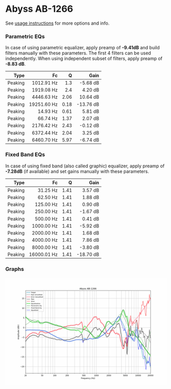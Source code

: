 # Abyss AB-1266
See [usage instructions](https://github.com/jaakkopasanen/AutoEq#usage) for more options and info.

### Parametric EQs
In case of using parametric equalizer, apply preamp of **-9.41dB** and build filters manually
with these parameters. The first 4 filters can be used independently.
When using independent subset of filters, apply preamp of **-8.83 dB**.

| Type    | Fc          |    Q | Gain      |
|--------:|------------:|-----:|----------:|
| Peaking | 1012.91 Hz  | 1.3  | -5.68 dB  |
| Peaking | 1919.08 Hz  | 2.4  | 4.20 dB   |
| Peaking | 4446.63 Hz  | 2.06 | 10.64 dB  |
| Peaking | 19251.60 Hz | 0.18 | -13.76 dB |
| Peaking | 14.93 Hz    | 0.61 | 5.81 dB   |
| Peaking | 66.74 Hz    | 1.37 | 2.07 dB   |
| Peaking | 2176.42 Hz  | 2.43 | -0.12 dB  |
| Peaking | 6372.44 Hz  | 2.04 | 3.25 dB   |
| Peaking | 6460.70 Hz  | 5.97 | -6.74 dB  |

### Fixed Band EQs
In case of using fixed band (also called graphic) equalizer, apply preamp of **-7.28dB**
(if available) and set gains manually with these parameters.

| Type    | Fc          |    Q | Gain      |
|--------:|------------:|-----:|----------:|
| Peaking | 31.25 Hz    | 1.41 | 3.57 dB   |
| Peaking | 62.50 Hz    | 1.41 | 1.88 dB   |
| Peaking | 125.00 Hz   | 1.41 | 0.90 dB   |
| Peaking | 250.00 Hz   | 1.41 | -1.67 dB  |
| Peaking | 500.00 Hz   | 1.41 | 0.41 dB   |
| Peaking | 1000.00 Hz  | 1.41 | -5.92 dB  |
| Peaking | 2000.00 Hz  | 1.41 | 1.68 dB   |
| Peaking | 4000.00 Hz  | 1.41 | 7.86 dB   |
| Peaking | 8000.00 Hz  | 1.41 | -3.80 dB  |
| Peaking | 16000.01 Hz | 1.41 | -18.70 dB |

### Graphs
![](./Abyss%20AB-1266.png)